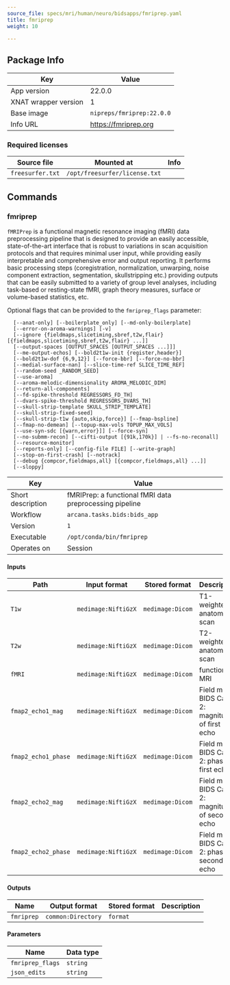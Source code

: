 ```yaml
---
source_file: specs/mri/human/neuro/bidsapps/fmriprep.yaml
title: fmriprep
weight: 10

---
```


## Package Info
|Key|Value|
|---|-----|
|App version|22.0.0|
|XNAT wrapper version|1|
|Base image|`nipreps/fmriprep:22.0.0`|
|Info URL|https://fmriprep.org|

### Required licenses
|Source file|Mounted at|Info|
|-----------|----------|----|
|`freesurfer.txt`|`/opt/freesurfer/license.txt`||

## Commands
### fmriprep
`fMRIPrep` is a functional magnetic resonance imaging (fMRI) data preprocessing
pipeline that is designed to provide an easily accessible, state-of-the-art
interface that is robust to variations in scan acquisition protocols and that
requires minimal user input, while providing easily interpretable and comprehensive
error and output reporting. It performs basic processing steps (coregistration,
normalization, unwarping, noise component extraction, segmentation,
skullstripping etc.) providing outputs that can be easily submitted to a variety
of group level analyses, including task-based or resting-state fMRI, graph
theory measures, surface or volume-based statistics, etc.

Optional flags that can be provided to the `fmriprep_flags` parameter:
```
  [--anat-only] [--boilerplate_only] [--md-only-boilerplate]
  [--error-on-aroma-warnings] [-v]
  [--ignore {fieldmaps,slicetiming,sbref,t2w,flair} [{fieldmaps,slicetiming,sbref,t2w,flair} ...]]
  [--output-spaces [OUTPUT_SPACES [OUTPUT_SPACES ...]]]
  [--me-output-echos] [--bold2t1w-init {register,header}]
  [--bold2t1w-dof {6,9,12}] [--force-bbr] [--force-no-bbr]
  [--medial-surface-nan] [--slice-time-ref SLICE_TIME_REF]
  [--random-seed _RANDOM_SEED]
  [--use-aroma]
  [--aroma-melodic-dimensionality AROMA_MELODIC_DIM]
  [--return-all-components]
  [--fd-spike-threshold REGRESSORS_FD_TH]
  [--dvars-spike-threshold REGRESSORS_DVARS_TH]
  [--skull-strip-template SKULL_STRIP_TEMPLATE]
  [--skull-strip-fixed-seed]
  [--skull-strip-t1w {auto,skip,force}] [--fmap-bspline]
  [--fmap-no-demean] [--topup-max-vols TOPUP_MAX_VOLS]
  [--use-syn-sdc [{warn,error}]] [--force-syn]
  [--no-submm-recon] [--cifti-output [{91k,170k}] | --fs-no-reconall]
  [--resource-monitor]
  [--reports-only] [--config-file FILE] [--write-graph]
  [--stop-on-first-crash] [--notrack]
  [--debug {compcor,fieldmaps,all} [{compcor,fieldmaps,all} ...]]
  [--sloppy]
```  


|Key|Value|
|---|-----|
|Short description|fMRIPrep: a functional fMRI data preprocessing pipeline|
|Workflow|`arcana.tasks.bids:bids_app`|
|Version|`1`|
|Executable|`/opt/conda/bin/fmriprep`|
|Operates on|Session|
#### Inputs
|Path|Input format|Stored format|Description|
|----|------------|-------------|-----------|
|`T1w`|`medimage:NiftiGzX`|`medimage:Dicom`|T1-weighted anatomical scan|
|`T2w`|`medimage:NiftiGzX`|`medimage:Dicom`|T2-weighted anatomical scan|
|`fMRI`|`medimage:NiftiGzX`|`medimage:Dicom`|functional MRI|
|`fmap2_echo1_mag`|`medimage:NiftiGzX`|`medimage:Dicom`|Field map - BIDS Case 2: magnitude of first echo|
|`fmap2_echo1_phase`|`medimage:NiftiGzX`|`medimage:Dicom`|Field map - BIDS Case 2: phase of first echo|
|`fmap2_echo2_mag`|`medimage:NiftiGzX`|`medimage:Dicom`|Field map - BIDS Case 2: magnitude of second echo|
|`fmap2_echo2_phase`|`medimage:NiftiGzX`|`medimage:Dicom`|Field map - BIDS Case 2: phase of second echo|

#### Outputs
|Name|Output format|Stored format|Description|
|----|-------------|-------------|-----------|
|`fmriprep`|`common:Directory`|`format`||

#### Parameters
|Name|Data type|
|----|---------|
|`fmriprep_flags`|`string`|
|`json_edits`|`string`|

